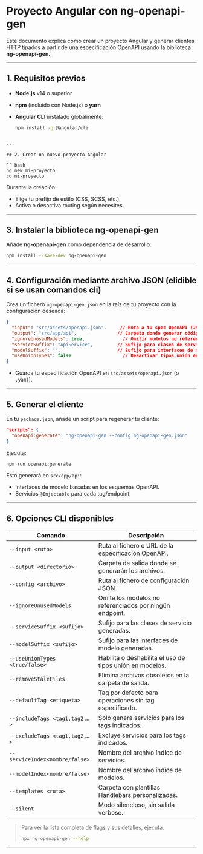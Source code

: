 # Proyecto Angular con ng-openapi-gen

Este documento explica cómo crear un proyecto Angular y generar clientes HTTP tipados a partir de una especificación OpenAPI usando la biblioteca **ng-openapi-gen**.

---

## 1. Requisitos previos

* **Node.js** v14 o superior
* **npm** (incluido con Node.js) o **yarn**
* **Angular CLI** instalado globalmente:

  ```bash
  npm install -g @angular/cli

  ```


````

---

## 2. Crear un nuevo proyecto Angular

```bash
ng new mi-proyecto
cd mi-proyecto
````

Durante la creación:

* Elige tu prefijo de estilo (CSS, SCSS, etc.).
* Activa o desactiva routing según necesites.

---

## 3. Instalar la biblioteca ng-openapi-gen

Añade **ng-openapi-gen** como dependencia de desarrollo:

```bash
npm install --save-dev ng-openapi-gen

```

---

## 4. Configuración mediante archivo JSON (elidible si se usan comandos cli)

Crea un fichero `ng-openapi-gen.json` en la raíz de tu proyecto con la configuración deseada:

```json
{
  "input": "src/assets/openapi.json",     // Ruta a tu spec OpenAPI (JSON o YAML)
  "output": "src/app/api",               // Carpeta donde generar código
  "ignoreUnusedModels": true,              // Omitir modelos no referenciados
  "serviceSuffix": "ApiService",         // Sufijo para clases de servicio
  "modelSuffix": "",                     // Sufijo para interfaces de modelo
  "useUnionTypes": false                   // Desactivar tipos unión en modelos
}
```

* Guarda tu especificación OpenAPI en `src/assets/openapi.json` (o `.yaml`).

---

## 5. Generar el cliente

En tu `package.json`, añade un script para regenerar tu cliente:

```json
"scripts": {
  "openapi:generate": "ng-openapi-gen --config ng-openapi-gen.json"
}
```

Ejecuta:

```bash
npm run openapi:generate

```

Esto generará en `src/app/api`:

* Interfaces de modelo basadas en los esquemas OpenAPI.
* Servicios `@Injectable` para cada tag/endpoint.

---

## 6. Opciones CLI disponibles

| Comando                       | Descripción                                             |                                                          
| ----------------------------- | ------------------------------------------------------- | 
| `--input <ruta>`              | Ruta al fichero o URL de la especificación OpenAPI.     |                                                          
| `--output <directorio>`       | Carpeta de salida donde se generarán los archivos.      |                                                         
| `--config <archivo>`          | Ruta al fichero de configuración JSON.                  |                                                          
| `--ignoreUnusedModels`        | Omite los modelos no referenciados por ningún endpoint. |                                                          
| `--serviceSuffix <sufijo>`    | Sufijo para las clases de servicio generadas.           |                                                          
| `--modelSuffix <sufijo>`      | Sufijo para las interfaces de modelo generadas.         |                                                          
| `--useUnionTypes <true/false>`| Habilita o deshabilita el uso de tipos unión en modelos.|  
| `--removeStaleFiles`          | Elimina archivos obsoletos en la carpeta de salida.     |                                                          
| `--defaultTag <etiqueta>`     | Tag por defecto para operaciones sin tag especificado.  |                                                          
| `--includeTags <tag1,tag2,…>` | Solo genera servicios para los tags indicados.          |                                                          
| `--excludeTags <tag1,tag2,…>` | Excluye servicios para los tags indicados.              |                                                          
| `--serviceIndex<nombre/false>`| Nombre del archivo índice de servicios.                 |          
| `--modelIndex<nombre/false>`  | Nombre del archivo índice de modelos.                   |                 
| `--templates <ruta>`          | Carpeta con plantillas Handlebars personalizadas.       |                                                          
| `--silent`                    | Modo silencioso, sin salida verbose.                    |                                                          

> Para ver la lista completa de flags y sus detalles, ejecuta:
>
> ```bash
> npx ng-openapi-gen --help
> ```

---


